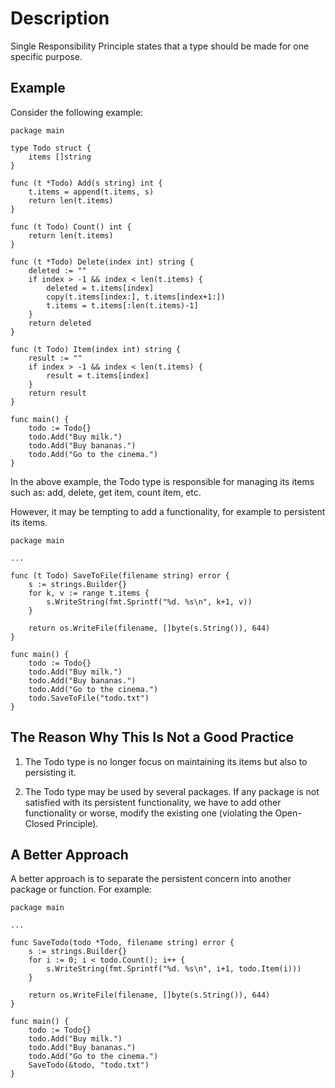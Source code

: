 # Description

Single Responsibility Principle states that a type should be made for one specific purpose.

## Example

Consider the following example:

```
package main

type Todo struct {
	items []string
}

func (t *Todo) Add(s string) int {
	t.items = append(t.items, s)
	return len(t.items)
}

func (t Todo) Count() int {
	return len(t.items)
}

func (t *Todo) Delete(index int) string {
	deleted := ""
	if index > -1 && index < len(t.items) {
		deleted = t.items[index]
		copy(t.items[index:], t.items[index+1:])
		t.items = t.items[:len(t.items)-1]
	}
	return deleted
}

func (t Todo) Item(index int) string {
	result := ""
	if index > -1 && index < len(t.items) {
		result = t.items[index]
	}
	return result
}

func main() {
	todo := Todo{}
	todo.Add("Buy milk.")
	todo.Add("Buy bananas.")
	todo.Add("Go to the cinema.")
}
```

In the above example, the Todo type is responsible for managing its items such as: add, delete, get item, count item, etc.

However, it may be tempting to add a functionality, for example to persistent its items.

```
package main

...

func (t Todo) SaveToFile(filename string) error {
	s := strings.Builder{}
	for k, v := range t.items {
		s.WriteString(fmt.Sprintf("%d. %s\n", k+1, v))
	}

	return os.WriteFile(filename, []byte(s.String()), 644)
}

func main() {
	todo := Todo{}
	todo.Add("Buy milk.")
	todo.Add("Buy bananas.")
	todo.Add("Go to the cinema.")
	todo.SaveToFile("todo.txt")
}
```

## The Reason Why This Is Not a Good Practice

1. The Todo type is no longer focus on maintaining its items but also to persisting it.

2. The Todo type may be used by several packages. If any package is not satisfied with its persistent functionality, we have to add other functionality or worse, modify the existing one (violating the Open-Closed Principle).

## A Better Approach

A better approach is to separate the persistent concern into another package or function. For example:

```
package main

...

func SaveTodo(todo *Todo, filename string) error {
	s := strings.Builder{}
	for i := 0; i < todo.Count(); i++ {
		s.WriteString(fmt.Sprintf("%d. %s\n", i+1, todo.Item(i)))
	}

	return os.WriteFile(filename, []byte(s.String()), 644)
}

func main() {
	todo := Todo{}
	todo.Add("Buy milk.")
	todo.Add("Buy bananas.")
	todo.Add("Go to the cinema.")
	SaveTodo(&todo, "todo.txt")
}
```
